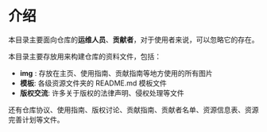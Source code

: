 # 介绍

本目录主要面向仓库的**运维人员**、**贡献者**，对于使用者来说，可以忽略它的存在。

本目录主要存放用来构建仓库的资料文件，包括：

- **img** : 存放在主页、使用指南、贡献指南等地方使用的所有图片
- **模板**: 各级资源文件夹的 README.md 模板文件
- **版权交流**: 许多关于版权的法律声明、侵权处理等文件

还有仓库协议、使用指南、版权讨论、贡献指南、贡献者名单、资源信息表、资源完善计划等文件。

